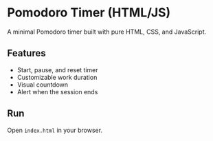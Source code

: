 # Pomodoro Timer (HTML/JS)

A minimal Pomodoro timer built with pure HTML, CSS, and JavaScript.

## Features
- Start, pause, and reset timer
- Customizable work duration
- Visual countdown
- Alert when the session ends

## Run
Open `index.html` in your browser.

